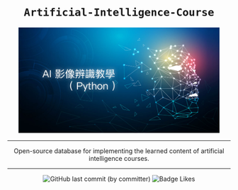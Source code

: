 <div align="center">

# `Artificial-Intelligence-Course`

<img src="./.github/ai-index.jpg" alt="ai-icon" width="90%"/>

---

Open-source database for implementing the learned content of artificial intelligence courses.

---

![GitHub last commit (by committer)](https://img.shields.io/github/last-commit/Raxytw/ai-work.svg?style=for-the-badge&labelColor=34a84d&color=268039) ![Badge Likes](https://img.shields.io/github/stars/Raxytw/ai-work.svg?style=for-the-badge&labelColor=d0ab23&color=b0901e&logoColor=white&logo=Trustpilot)

</div>